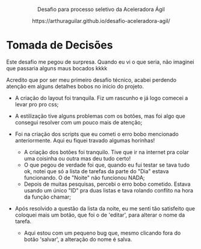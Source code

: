 <p align="center">Desafio para processo seletivo da Aceleradora Ágil</p>
<p align="center">https://arthuraguilar.github.io/desafio-aceleradora-agil/</p>

<h1>Tomada de Decisões</h1>

Este desafio me pegou de surpresa. Quando eu vi o que seria, não imaginei que passaria alguns maus bocados kkkk

Acredito que por ser meu primeiro desafio técnico, acabei perdendo atenção em alguns detalhes bobos no inicio do projeto.

* A criação do layout foi tranquila. Fiz um rascunho e já logo comecei a levar pro pro css;
* A estilização tive alguns problemas com os botões, mas foi algo que consegui resolver com um pouco mais de atenção;
* Foi na criação dos scripts que eu cometi o erro bobo mencionado anteriormente. Aqui eu fiquei travado algumas horinhas!
  
   * A criação dos botões foi tranquilo. Tive que ir na internet pra colar uma coisinha ou outra mas deu tudo certo!
   * O que pegou de verdade foi que, quando eu fui testar se tava tudo ok, notei que só a lista de tarefas da parte do "Dia" estava funcionando. O de "Noite" não funcionou NADA;
   * Depois de muitas pesquisas, percebi o erro bobo cometido. Estava usando um único "ID" pra duas listas e tava rolando conflito na hora da função chamar;
     
* Após resolvido a questão da lista da noite, eu me senti tão satisfeito que coloquei mais um botão, que foi o de 'editar', para alterar o nome da tarefa.
  * Aqui estou com um pequeno bug que, mesmo clicando fora do botão 'salvar', a alteração do nome é salva. 
